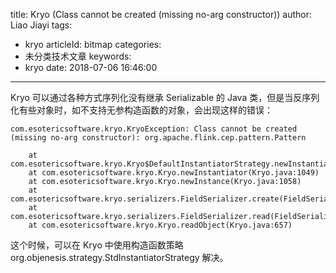 title: Kryo (Class cannot be created (missing no-arg constructor))
author: Liao Jiayi
tags:
  - kryo
articleId: bitmap
categories:
  - 未分类技术文章
keywords:
  - kryo
date: 2018-07-06 16:46:00
---


Kryo 可以通过各种方式序列化没有继承 Serializable 的 Java 类，但是当反序列化有些对象时，如不支持无参构造函数的对象，会出现这样的错误：


```
com.esotericsoftware.kryo.KryoException: Class cannot be created (missing no-arg constructor): org.apache.flink.cep.pattern.Pattern

    at com.esotericsoftware.kryo.Kryo$DefaultInstantiatorStrategy.newInstantiatorOf(Kryo.java:1228)
    at com.esotericsoftware.kryo.Kryo.newInstantiator(Kryo.java:1049)
    at com.esotericsoftware.kryo.Kryo.newInstance(Kryo.java:1058)
    at com.esotericsoftware.kryo.serializers.FieldSerializer.create(FieldSerializer.java:547)
    at com.esotericsoftware.kryo.serializers.FieldSerializer.read(FieldSerializer.java:523)
    at com.esotericsoftware.kryo.Kryo.readObject(Kryo.java:657)

```

这个时候，可以在 Kryo 中使用构造函数策略 org.objenesis.strategy.StdInstantiatorStrategy 解决。